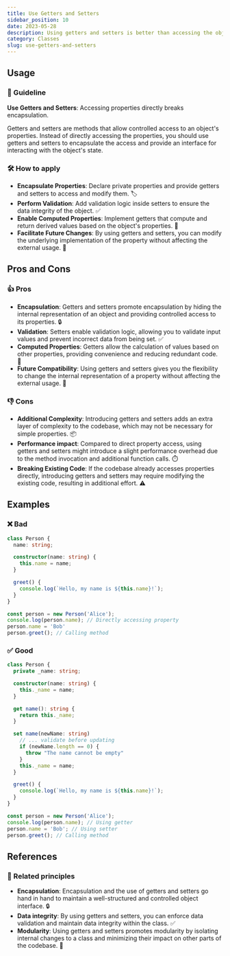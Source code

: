 ```yaml
---
title: Use Getters and Setters
sidebar_position: 10
date: 2023-05-28
description: Using getters and setters is better than accessing the object property directly. Accessing properties directly breaks encapsulation.
category: Classes
slug: use-getters-and-setters
---
```


## Usage

### 📝 Guideline
**Use Getters and Setters**: Accessing properties directly breaks encapsulation.

Getters and setters are methods that allow controlled access to an object's properties. Instead of directly accessing the properties, you should use getters and setters to encapsulate the access and provide an interface for interacting with the object's state.

### 🛠️ How to apply
-   **Encapsulate Properties**: Declare private properties and provide getters and setters to access and modify them. 🏷️
-   **Perform Validation**: Add validation logic inside setters to ensure the data integrity of the object. ✅
-   **Enable Computed Properties**: Implement getters that compute and return derived values based on the object's properties. 🔄
-   **Facilitate Future Changes**: By using getters and setters, you can modify the underlying implementation of the property without affecting the external usage. 🔮

## Pros and Cons

### 👍 Pros
-   **Encapsulation**: Getters and setters promote encapsulation by hiding the internal representation of an object and providing controlled access to its properties. 🔒
-   **Validation**: Setters enable validation logic, allowing you to validate input values and prevent incorrect data from being set. ✅
-   **Computed Properties**: Getters allow the calculation of values based on other properties, providing convenience and reducing redundant code. 🔄
-   **Future Compatibility**: Using getters and setters gives you the flexibility to change the internal representation of a property without affecting the external usage. 🔁

### 👎 Cons
- **Additional Complexity**: Introducing getters and setters adds an extra layer of complexity to the codebase, which may not be necessary for simple properties. 📦
- **Performance impact**: Compared to direct property access, using getters and setters might introduce a slight performance overhead due to the method invocation and additional function calls. ⏱️
- **Breaking Existing Code**: If the codebase already accesses properties directly, introducing getters and setters may require modifying the existing code, resulting in additional effort. ⚠️

## Examples

### ❌ Bad
```typescript
class Person {
  name: string;

  constructor(name: string) {
    this.name = name;
  }

  greet() {
    console.log(`Hello, my name is ${this.name}!`);
  }
}

const person = new Person('Alice');
console.log(person.name); // Directly accessing property
person.name = 'Bob'
person.greet(); // Calling method

```

### ✅ Good
```typescript
class Person {
  private _name: string;

  constructor(name: string) {
    this._name = name;
  }

  get name(): string {
    return this._name;
  }

  set name(newName: string) 
    // ... validate before updating
    if (newName.length == 0) {
      throw "The name cannot be empty"
    }
    this._name = name;
  }

  greet() {
    console.log(`Hello, my name is ${this.name}!`);
  }
}

const person = new Person('Alice');
console.log(person.name); // Using getter
person.name = 'Bob'; // Using setter
person.greet(); // Calling method
```

## References

### 🔀 Related principles
- **Encapsulation**: Encapsulation and the use of getters and setters go hand in hand to maintain a well-structured and controlled object interface. 🔒
- **Data integrity**: By using getters and setters, you can enforce data validation and maintain data integrity within the class. ✅
- **Modularity**: Using getters and setters promotes modularity by isolating internal changes to a class and minimizing their impact on other parts of the codebase. 🧩